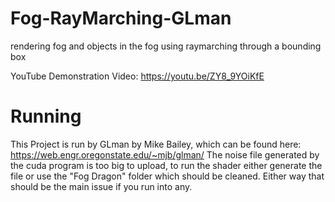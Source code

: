 # Fog-RayMarching-GLman
rendering fog and objects in the fog using raymarching through a bounding box

YouTube Demonstration Video:
https://youtu.be/ZY8_9YOiKfE

# Running
This Project is run by GLman by Mike Bailey, which can be found here:
https://web.engr.oregonstate.edu/~mjb/glman/
The noise file generated by the cuda program is too big to upload, to run the shader either generate the file or use the "Fog Dragon" folder which should be cleaned. Either way that should be the main issue if you run into any.

